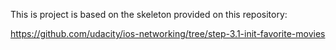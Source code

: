 This is project is based on the skeleton provided on this repository:

https://github.com/udacity/ios-networking/tree/step-3.1-init-favorite-movies
